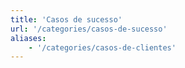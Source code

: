 ```yaml
---
title: 'Casos de sucesso'
url: '/categories/casos-de-sucesso'
aliases: 
    - '/categories/casos-de-clientes'
---
```

